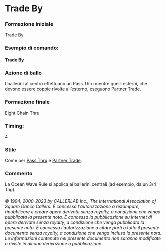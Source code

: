 # Trade By

### Formazione iniziale
Trade By

### Esempio di comando:
#### Trade By

### Azione di ballo
I ballerini al centro effettuano un Pass Thru mentre quelli esterni, che devono essere coppie rivolte
all’esterno, eseguono Partner Trade.

### Formazione finale
Eight Chain Thru

### Timing: 
4

### Stile
Come per [Pass Thru](../b1/pass_thru.md) e [Partner Trade](trade.md).

### Commento
La Ocean Wave Rule si applica ai ballerini centrali (ad esempio, da un 3/4 Tag).

###### © 1994, 2000-2023 by CALLERLAB Inc., The International Association of Square Dance Callers.  È concessa l'autorizzazione a ristampare, ripubblicare e creare opere derivate senza royalty, a condizione che venga pubblicata la presente nota. È concessa la pubblicazione su Internet di opere derivate senza royalty, a condizione che venga pubblicata la presente nota. È concessa l'autorizzazione a citare parti o tutto il presente documento senza royalty, a condizione che venga inclusa la presente nota. Le informazioni contenute nel presente documento non saranno modificate o riviste in alcuna derivazione o pubblicazione